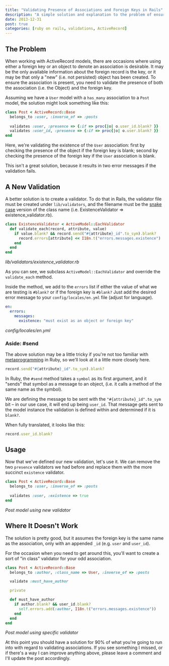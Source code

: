 ```yaml
---
title: "Validating Presence of Associations and Foreign Keys in Rails"
description: "A simple solution and explanation to the problem of ensuring either an association or foreign key is present."
date: 2013-12-31
post: true
categories: [ruby on rails, validations, ActiveRecord]
---
```


## The Problem

When working with ActiveRecord models, there are occasions where using either a
foreign key or an object to denote an association is desirable. It may be the
only available information about the foreign record is the key, or it may be
that only a "new" (i.e. not persisted) object has been created. To ensure the
association is present, you need to validate the presence of both the
association (i.e. the Object) and the foreign key.

Assuming we have a `User` model with a `has_many` association to a `Post` model,
the solution might look something like this:

``` ruby
class Post < ActiveRecord::Base
  belongs_to :user, :inverse_of => :posts
  
  validates :user, :presence => {:if => proc{|o| o.user_id.blank? }}
  validates :user_id, :presence => {:if => proc{|o| o.user.blank? }}
end
```

Here, we're validating the existence of the `User` association: first by
checking the presence of the object if the foreign key is blank; second by
checking the presence of the foreign key if the `User` association is blank.

This isn't a great solution, because it results in two error messages if the
validation fails.

## A New Validation

A better solution is to create a validator. To do that in Rails, the validator
file must be created under `lib/validators`, and the filename must be the [snake case](http://en.wikipedia.org/wiki/Snake_case) version of the class name (i.e.
ExistenceValidator => existence_validator.rb).

``` ruby
class ExistenceValidator < ActiveModel::EachValidator
  def validate_each(record, attribute, value)
    if value.blank? && record.send("#{attribute}_id".to_sym).blank?
      record.errors[attribute] << I18n.t("errors.messages.existence")
    end
  end
end
```

*lib/validators/existence_validator.rb*

As you can see, we subclass `ActiveModel::EachValidator` and override the
`validate_each` method.

Inside the method, we add to the `errors` list if either the value of what we
are testing is `#blank?` or if the foreign key is `#blank?` Just add the desired
error message to your `config/locales/en.yml` file (adjust for language).

``` yaml
en:
  errors:
    messages:
      existence: "must exist as an object or foreign key"
```
*config/locales/en.yml*

### Aside: #send

The above solution may be a little tricky if you're not too familiar with
[metaprogramming](http://en.wikipedia.org/wiki/Metaprogramming) in Ruby, so
we'll look at it a little more closely here.

``` ruby
record.send("#{attribute}_id".to_sym).blank?
```

In Ruby, the `#send` method takes a `symbol` as its first argument, and it
"sends" that symbol as a message to an object, (i.e. it calls a method of the
same name as the symbol).

We are defining the message to be sent with the `"#{attribute}_id".to_sym` bit –
in our use case, it will end up being `user_id`. That message gets sent to the
model instance the validation is defined within and determined if it is
`blank?`.

When fully translated, it looks like this: 

``` ruby
record.user_id.blank?
```

## Usage

Now that we've defined our new validation, let's use it. We can remove the two
`presence` validators we had before and replace them with the more succinct
`existence` validator.

``` ruby
class Post < ActiveRecord::Base
  belongs_to :user, :inverse_of => :posts
  
  validates :user, :existence => true
end
```

*Post model using new validator*

## Where It Doesn't Work

The solution is pretty good, but it assumes the foreign key is the same name as
the association, only with an appended `_id` (e.g. `user` and `user_id`).

For the occasion when you need to get around this, you'll want to create a sort
of "in class" validator for your odd association.

``` ruby
class Post < ActiveRecord::Base
  belongs_to :author, :class_name => User, :inverse_of => :posts

  validate :must_have_author

  private

  def must_have_author
    if author.blank? && user_id.blank?
      self.errors.add(:author, I18n.t("errors.messages.existence")) 
    end
  end
end
```

*Post model using specific validator*

At this point you should have a solution for 90% of what you're going to run
into with regard to validating associations. If you see something I missed, or
if there's a way I can improve anything above, please leave a comment and I'll
update the post accordingly.
